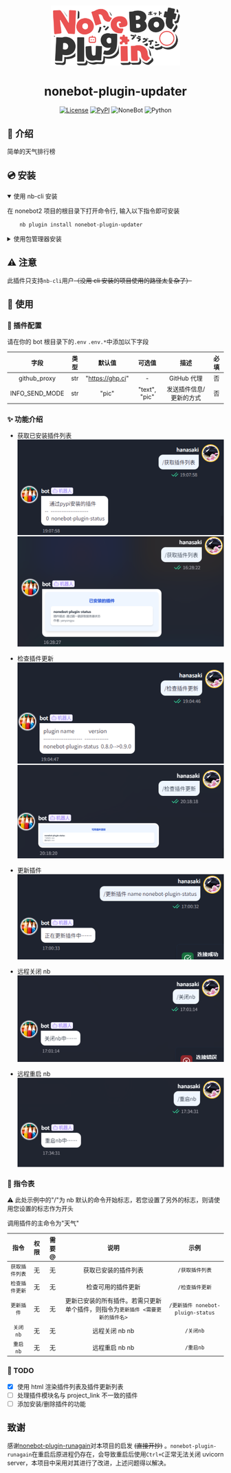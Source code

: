 <div align="center">

<a href="https://v2.nonebot.dev/store">
    <img src="./docs/NoneBotPlugin.svg" width="300" alt="logo">
</a>

# nonebot-plugin-updater

[![License](https://img.shields.io/github/license/hanasa2023/nonebot-plugin-updater.svg)](./LICENSE)
[![PyPI](https://img.shields.io/pypi/v/nonebot-plugin-updater.svg)](https://pypi.python.org/pypi/nonebot-plugin-updater)
![NoneBot](https://img.shields.io/badge/nonebot-2.3.0+-red.svg)
![Python](https://img.shields.io/badge/python-3.9+-blue.svg)

</div>

## 📖 介绍

简单的天气排行榜

## 💿 安装

<details open>
<summary>使用 nb-cli 安装</summary>

在 nonebot2 项目的根目录下打开命令行, 输入以下指令即可安装

```sh
    nb plugin install nonebot-plugin-updater
```

</details>

<details>
<summary>使用包管理器安装</summary>

在 nonebot2 项目的插件目录下, 打开命令行, 根据你使用的包管理器, 输入相应的安装命令

<details>
<summary>pip</summary>

```sh
  pip install nonebot-plugin-updater
```

</details>

打开 nonebot2 项目根目录下的 `pyproject.toml` 文件, 在 `[tool.nonebot]` 部分追加写入

```python
    plugins = ["nonebot_plugin_updater"]
```

</details>

## ⚠️ 注意

此插件只支持`nb-cli`用户~~（没用 cli 安装的项目使用的路径太复杂了）~~

## 🎉 使用

### 🔧 插件配置

请在你的 bot 根目录下的`.env` `.env.*`中添加以下字段

|      字段      | 类型 |      默认值      |    可选值     |          描述           | 必填 |
| :------------: | :--: | :--------------: | :-----------: | :---------------------: | :--: |
|  github_proxy  | str  | "https://ghp.ci" |       -       |       GitHub 代理       |  否  |
| INFO_SEND_MODE | str  |      "pic"       | "text", "pic" | 发送插件信息/更新的方式 |  否  |

### ✨ 功能介绍

- 获取已安装插件列表 <br>
  ![plugin_list](./docs/plugin_list.png)
  ![get_plugin_info](./docs/plugin_info.png)

- 检查插件更新<br>
  ![check_update](./docs/check_update.png)
  ![check_update](./docs/check_update_pic.png)

- 更新插件<br>
  ![update_plugin](./docs/update_plugin.png)

- 远程关闭 nb<br>
  ![close_nb](./docs/close_nb.png)

- 远程重启 nb <br>
  ![restart_nb](./docs/restart_nb.png)

### 🤖 指令表

⚠️ 此处示例中的"/"为 nb 默认的命令开始标志，若您设置了另外的标志，则请使用您设置的标志作为开头

调用插件的主命令为"天气"

|      指令      | 权限 | 需要@ |                                      说明                                       |               示例                |
| :------------: | :--: | :---: | :-----------------------------------------------------------------------------: | :-------------------------------: |
| `获取插件列表` |  无  |  无   |                              获取已安装的插件列表                               |          `/获取插件列表`          |
| `检查插件更新` |  无  |  无   |                               检查可用的插件更新                                |          `/检查插件更新`          |
|   `更新插件`   |  无  |  无   | 更新已安装的所有插件。若需只更新单个插件，则指令为`更新插件 <需要更新的插件名>` | `/更新插件 nonebot-pluign-status` |
|    `关闭nb`    |  无  |  无   |                                 远程关闭 nb nb                                  |             `/关闭nb`             |
|    `重启nb`    |  无  |  无   |                                 远程重启 nb nb                                  |             `/重启nb`             |

### 🚩 TODO

- [x] 使用 html 渲染插件列表及插件更新列表
- [ ] 处理插件模块名与 project_link 不一致的插件
- [ ] 添加安装/删除插件的功能

## 致谢

感谢[nonebot-plugin-runagain](https://github.com/NCBM/nonebot-plugin-runagain)对本项目的启发 ~~(直接开抄)~~ 。`nonebot-plugin-runagain`在重启后原进程仍存在，会导致重启后使用`Ctrl+C`正常无法关闭 uvicorn server，本项目中采用对其进行了改进，上述问题得以解决。
